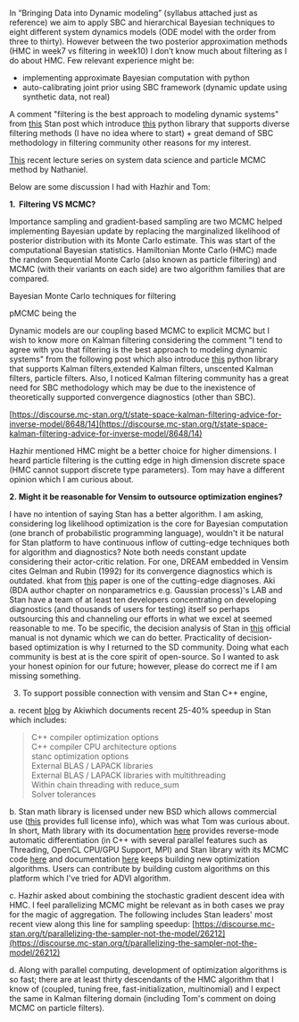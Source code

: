 In “Bringing Data into Dynamic modeling” (syllabus attached just as reference) we aim to apply SBC and hierarchical Bayesian techniques to eight different system dynamics models (ODE model with the order from three to thirty). However between the two posterior approximation methods (HMC in week7 vs filtering in week10) I don’t know much about filtering as I do about HMC. Few relevant experience might be:

-   implementing approximate Bayesian computation with python 
-   auto-calibrating joint prior using SBC framework (dynamic update using synthetic data, not real)

A comment "filtering is the best approach to modeling dynamic systems" from [this](https://discourse.mc-stan.org/t/state-space-kalman-filtering-advice-for-inverse-model/8648/13?u=hyunji.moon) Stan post which introduce [this](https://streaklinks.com/BK7lCbrh4XfhPiYDmwg_8Yfz/https%3A%2F%2Fgithub.com%2Frlabbe%2FKalman-and-Bayesian-Filters-in-Python) python library that supports diverse filtering methods (I have no idea where to start) + great demand of SBC methodology in filtering community other reasons for my interest.


[This](https://streaklinks.com/BK6hPsIVVXs4s0L-uwhKhtC5/https%3A%2F%2Fyoutube.com%2Fplaylist%3Flist%3DPLcAxwev2PmV_VJ8mgX-XggfA3gsednBJI?email=hyunji.moonb%40gmail.com) recent lecture series on system data science and particle MCMC method by Nathaniel.

Below are some discussion I had with Hazhir and Tom:

**1.  Filtering VS MCMC?**

Importance sampling and gradient-based sampling are two 
MCMC helped implementing Bayesian update by replacing the marginalized likelihood of posterior distribution with its Monte Carlo estimate. This was start of the computational Bayesian statistics. Hamiltonian Monte Carlo (HMC) made the random
Sequential Monte Carlo (also known as particle filtering) and MCMC (with their variants on each side) are two algorithm families that are compared.

Bayesian Monte Carlo techniques for filtering

pMCMC being the 

Dynamic models are  our coupling based MCMC to 
explicit MCMC but I wish to know more on Kalman filtering considering the comment "I tend to agree with you that filtering is the best approach to modeling dynamic systems" from the following post which also introduce [this](https://streaklinks.com/BK7lCbrh4XfhPiYDmwg_8Yfz/https%3A%2F%2Fgithub.com%2Frlabbe%2FKalman-and-Bayesian-Filters-in-Python?email=hyunji.moonb%40gmail.com) python library that supports Kalman filters,extended Kalman filters, unscented Kalman filters, particle filters. Also, I noticed Kalman filtering community has a great need for SBC methodology which may be due to the inexistence of theoretically supported convergence diagnostics (other than SBC).

[https://discourse.mc-stan.org/t/state-space-kalman-filtering-advice-for-inverse-model/8648/14](https://discourse.mc-stan.org/t/state-space-kalman-filtering-advice-for-inverse-model/8648/14)  


Hazhir mentioned HMC might be a better choice for higher dimensions. I heard particle filtering is the cutting edge in high dimension discrete space (HMC cannot support discrete type parameters). Tom may have a different opinion which I am curious about.  


**2. Might it be reasonable for Vensim to outsource optimization engines?**

I have no intention of saying Stan has a better algorithm. I am asking, considering log likelihood optimization is the core for Bayesian computation (one branch of probabilistic programming language), wouldn't it be natural for Stan platform to have continuous inflow of cutting-edge techniques both for algorithm and diagnostics? Note both needs constant update considering their actor-critic relation. For one, DREAM embedded in Vensim cites Gelman and Rubin (1992) for its convergence diagnostics which is outdated. khat from [this](https://streaklinks.com/BK7lCb7vrzarxOTGVAftlLMC/https%3A%2F%2Farxiv.org%2Fpdf%2F1507.02646v8.pdf?email=hyunji.moonb%40gmail.com) paper is one of the cutting-edge diagnoses. Aki (BDA author chapter on nonparametrics e.g. Gaussian process)'s LAB and Stan have a team of at least ten developers concentrating on developing diagnostics (and thousands of users for testing) itself so perhaps outsourcing this and channeling our efforts in what we excel at seemed reasonable to me. To be specific, the decision analysis of Stan in [this](https://streaklinks.com/BK7lCbncHDCl9zmqEQd2XBem/https%3A%2F%2Fmc-stan.org%2Fdocs%2Fstan-users-guide%2Fexample-decision-analysis.html?email=hyunji.moonb%40gmail.com) official manual is not dynamic which we can do better. Practicality of decision-based optimization is why I returned to the SD community. Doing what each community is best at is the core spirit of open-source. So I wanted to ask your honest opinion for our future; however, please do correct me if I am missing something.

3. To support possible connection with vensim and Stan C++ engine,

a. recent [blog](https://streaklinks.com/BK7lCbnTk-f-XvijuQdIDpkA/https%3A%2F%2Fblog.mc-stan.org%2F2022%2F08%2F03%2Foptions-for-improving-stan-sampling-speed%2F?email=hyunji.moonb%40gmail.com) by Akiwhich documents recent 25-40% speedup in Stan which includes: 

> C++ compiler optimization options  
> C++ compiler CPU architecture options  
> stanc optimization options  
> External BLAS / LAPACK libraries  
> External BLAS / LAPACK libraries with multithreading  
> Within chain threading with reduce_sum  
> Solver tolerances


b. Stan math library is licensed under new BSD which allows commercial use ([this](https://streaklinks.com/BK7lCcUV1XuCTNCIdQSvD09L/https%3A%2F%2Fgithub.com%2Fstan-dev%2Fstan%2Fwiki%2FStan-Licensing?email=hyunji.moonb%40gmail.com) provides full license info), which was what Tom was curious about. In short, Math library with its documentation [here](https://streaklinks.com/BK7lCb3MDIlZ_E__bwVoBl4e/https%3A%2F%2Fmc-stan.org%2Fmath%2F?email=hyunji.moonb%40gmail.com) provides reverse-mode automatic differentiation (in C++ with several parallel features such as Threading, OpenCL CPU/GPU Support, MPI) and Stan library with its MCMC code [here](https://streaklinks.com/BK7lCb3RUYVQhjBsbw-bwRg4/https%3A%2F%2Fgithub.com%2Fstan-dev%2Fstan%2Ftree%2Fdevelop%2Fsrc%2Fstan%2Fmcmc?email=hyunji.moonb%40gmail.com) and documentation [here](https://streaklinks.com/BK7lCbrent4ipvH11QMYbJTS/https%3A%2F%2Fmc-stan.org%2Fdocs%2Freference-manual%2Falgorithms.html%23algorithms?email=hyunji.moonb%40gmail.com) keeps building new optimization algorithms. Users can contribute by building custom algorithms on this platform which I've tried for ADVI algorithm.

c. Hazhir asked about combining the stochastic gradient descent idea with HMC. I feel parallelizing MCMC might be relevant as in both cases we pray for the magic of aggregation. The following includes Stan leaders' most recent view along this line for sampling speedup: [https://discourse.mc-stan.org/t/parallelizing-the-sampler-not-the-model/26212](https://discourse.mc-stan.org/t/parallelizing-the-sampler-not-the-model/26212)


d. Along with parallel computing, development of optimization algorithms is so fast; there are at least thirty descendants of the HMC algorithm that I know of (coupled, tuning free, fast-initialization, multinomial) and I expect the same in Kalman filtering domain (including Tom's comment on doing MCMC on particle filters).
